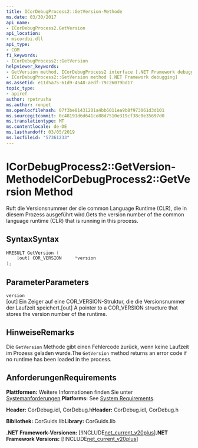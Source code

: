 ```yaml
---
title: ICorDebugProcess2::GetVersion-Methode
ms.date: 03/30/2017
api_name:
- ICorDebugProcess2.GetVersion
api_location:
- mscordbi.dll
api_type:
- COM
f1_keywords:
- ICorDebugProcess2::GetVersion
helpviewer_keywords:
- GetVersion method, ICorDebugProcess2 interface [.NET Framework debugging]
- ICorDebugProcess2::GetVersion method [.NET Framework debugging]
ms.assetid: e11d5a75-61d9-4548-aedf-79c26079bd17
topic_type:
- apiref
author: rpetrusha
ms.author: ronpet
ms.openlocfilehash: 07f3be81431201a4bb6011ea9b8f973061d3d101
ms.sourcegitcommit: 0c48191d6d641ce88d7510e319cf38c0e35697d0
ms.translationtype: MT
ms.contentlocale: de-DE
ms.lasthandoff: 03/05/2019
ms.locfileid: "57361233"
---
```

# <a name="icordebugprocess2getversion-method"></a><span data-ttu-id="60cac-102">ICorDebugProcess2::GetVersion-Methode</span><span class="sxs-lookup"><span data-stu-id="60cac-102">ICorDebugProcess2::GetVersion Method</span></span>

<span data-ttu-id="60cac-103">Ruft die Versionsnummer der die common Language Runtime (CLR), die in diesem Prozess ausgeführt wird.</span><span class="sxs-lookup"><span data-stu-id="60cac-103">Gets the version number of the common language runtime (CLR) that is running in this process.</span></span>

## <a name="syntax"></a><span data-ttu-id="60cac-104">Syntax</span><span class="sxs-lookup"><span data-stu-id="60cac-104">Syntax</span></span>

```cpp
HRESULT GetVersion (
    [out] COR_VERSION     *version
);
```

## <a name="parameters"></a><span data-ttu-id="60cac-105">Parameter</span><span class="sxs-lookup"><span data-stu-id="60cac-105">Parameters</span></span>

`version`\
<span data-ttu-id="60cac-106">[out] Ein Zeiger auf eine COR_VERSION-Struktur, die die Versionsnummer der Laufzeit speichert.</span><span class="sxs-lookup"><span data-stu-id="60cac-106">[out] A pointer to a COR_VERSION structure that stores the version number of the runtime.</span></span>

## <a name="remarks"></a><span data-ttu-id="60cac-107">Hinweise</span><span class="sxs-lookup"><span data-stu-id="60cac-107">Remarks</span></span>

<span data-ttu-id="60cac-108">Die `GetVersion` Methode gibt einen Fehlercode zurück, wenn keine Laufzeit im Prozess geladen wurde.</span><span class="sxs-lookup"><span data-stu-id="60cac-108">The `GetVersion` method returns an error code if no runtime has been loaded in the process.</span></span>

## <a name="requirements"></a><span data-ttu-id="60cac-109">Anforderungen</span><span class="sxs-lookup"><span data-stu-id="60cac-109">Requirements</span></span>

<span data-ttu-id="60cac-110">**Plattformen:** Weitere Informationen finden Sie unter [Systemanforderungen](../../../../docs/framework/get-started/system-requirements.md).</span><span class="sxs-lookup"><span data-stu-id="60cac-110">**Platforms:** See [System Requirements](../../../../docs/framework/get-started/system-requirements.md).</span></span>

<span data-ttu-id="60cac-111">**Header:** CorDebug.idl, CorDebug.h</span><span class="sxs-lookup"><span data-stu-id="60cac-111">**Header:** CorDebug.idl, CorDebug.h</span></span>

<span data-ttu-id="60cac-112">**Bibliothek:** CorGuids.lib</span><span class="sxs-lookup"><span data-stu-id="60cac-112">**Library:** CorGuids.lib</span></span>

<span data-ttu-id="60cac-113">**.NET Framework-Versionen:** [!INCLUDE[net_current_v20plus](../../../../includes/net-current-v20plus-md.md)]</span><span class="sxs-lookup"><span data-stu-id="60cac-113">**.NET Framework Versions:** [!INCLUDE[net_current_v20plus](../../../../includes/net-current-v20plus-md.md)]</span></span>
